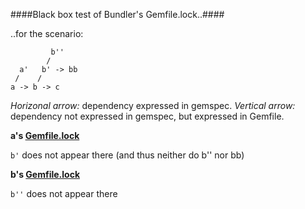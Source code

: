 
####Black box test of Bundler's Gemfile.lock..####

..for the scenario:
```
         b''
        /
  a'   b' -> bb
 /    /
a -> b -> c
```

*Horizonal arrow:* dependency expressed in gemspec.
*Vertical arrow:* dependency not expressed in gemspec, but expressed in Gemfile.

**a's [Gemfile.lock](https://github.com/sveinn/bundler_fun/blob/master/a/Gemfile.lock)**

```b'``` does not appear there (and thus neither do b'' nor bb)

**b's [Gemfile.lock](https://github.com/sveinn/bundler_fun/blob/master/b/Gemfile.lock)**

```b''``` does not appear there
